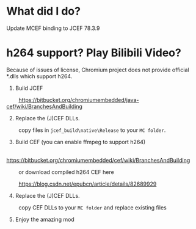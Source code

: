 # What did I do?
Update MCEF binding to JCEF 78.3.9

# h264 support? Play Bilibili Video?
Because of issues of license, Chromium project does not provide official *.dlls which support h264. 
1. Build JCEF 

&emsp; &emsp;https://bitbucket.org/chromiumembedded/java-cef/wiki/BranchesAndBuilding

2. Replace the (J)CEF DLLs. 

&emsp; &emsp;copy files in `jcef_build\native\Release` to your `MC folder`. 

3. Build CEF (you can enable ffmpeg to support h264) 

&emsp; &emsp;https://bitbucket.org/chromiumembedded/cef/wiki/BranchesAndBuilding

&emsp; &emsp;or download compiled h264 CEF here

&emsp; &emsp;https://blog.csdn.net/epubcn/article/details/82689929

4. Replace the (J)CEF DLLs.

&emsp; &emsp;copy CEF DLLs to your `MC folder` and replace existing files 

5. Enjoy the amazing mod
